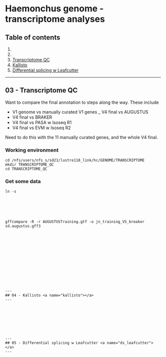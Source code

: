 # Haemonchus genome - transcriptome analyses

## Table of contents

1.
2.
3. [Transcriptome QC](#transcriptome_qc)
4. [Kallisto](#kallisto)
5. [Differential splicing w Leafcutter](#ds_leafcutter)

















---

## 03 - Transcriptome QC <a name="transcriptome_qc"></a>

Want to compare the final annotation to steps along the way. These include
- V1 genome vs manually curated V1 genes
_ V4 final vs AUGUSTUS
- V4 final vs BRAKER
- V4 final vs PASA w Isoseq R1
- V4 final vs EVM w Isoseq R2

Need to do this with the 11 manually curated genes, and the whole V4 final.

### Working environment
```shell
cd /nfs/users/nfs_s/sd21/lustre118_link/hc/GENOME/TRANSCRIPTOME
mkdir TRANSCRIPTOME_QC
cd TRANSCRIPTOME_QC
```


### Get some data
```shell
ln -s






gffcompare -R -r AUGUSTUSTraining.gtf -o jn_training_VS_breaker sd.augustus.gff3














---
## 04 - Kallisto <a name="kallisto"></a>
---








---
## 05 - Differential splicing w Leafcutter <a name="ds_leafcutter"></a>
---
